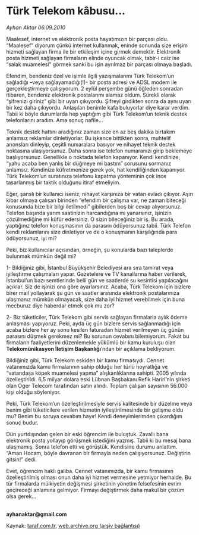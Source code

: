 # Türk Telekom kâbusu...

*Ayhan Aktar 06.09.2010*

<div class="yazi"><p>Maalesef, internet ve elektronik posta hayatımızın bir parçası oldu. “Maalesef” diyorum çünkü internet kullanmak, eninde sonunda size erişim hizmeti sağlayan firma ile bir etkileşim içine girmek demektir. Elektronik posta hizmeti sağlayan firmaların elinde oyuncak olmak, tabir-i caiz ise “salak muamelesi” görmek sanki bu işin ayrılmaz bir parçası olmaya başladı. </p>
<p>Efendim, bendeniz özel ve işimle ilgili yazışmalarımı Türk Telekom’un sağladığı –veya sağlayamadığı(!)- bir posta adresi ve ADSL modem ile gerçekleştirmeye çalışıyorum. 2 eylül perşembe günü öğleden sonradan itibaren, bendeniz elektronik postalarımı alamaz oldum. Sürekli olarak “şifrenizi giriniz” gibi bir uyarı çıkıyordu. Şifreyi girdikten sonra da aynı uyarı bir kez daha çıkıyordu. Anlaşılan benimle kafa buluyorlar diye karar verdim. Tabii ki böyle durumlarda hep yaptığım gibi Türk Telekom’un teknik destek telefonlarını aradım. Ama sonuç nafile...</p>
<p>Teknik destek hattını aradığınız zaman size en az beş dakika birtakım anlamsız reklamlar dinletiyorlar. Bu işkence bittikten sonra, muhtelif anonsları dinleyip, çeşitli numaralara basıyor ve nihayet teknik destek noktasına ulaşıyorsunuz. Daha sonra ise telefon numaranızı girip beklemeye başlıyorsunuz. Genellikle o noktada telefon kapanıyor. Kendi kendinize, “yahu acaba ben yanlış bir düğmeye mi bastım” sorusunu sormanız anlamsız. Kendinize küfretmenize gerek yok, hat kendiliğinden kapanıyor. Türk Telekom’un suratınıza telefonu kapatma yönteminin çok ince tasarlanmış bir taktik olduğunu itiraf etmeliyim.</p>
<p>Eğer, şanslı bir kullanıcı iseniz, nihayet karşınıza bir vatan evladı çıkıyor. Aşırı kibar olmaya çalışan birinden “efendim bir çalışma var, ne zaman biteceği konusunda bize bir bilgi iletilmedi” gibilerden boş bir cevap alıyorsunuz. Telefon başında yarım saatinizin harcandığına mı yanarsınız, işinizin çözülmediğine mi küfür edersiniz. O sizin bileceğiniz bir iş. Bu arada, yaptığınız telefon konuşmasının da parasını ödüyorsunuz tabii. Türk Telefon kendi reklamlarını size dinletiyor ve de o konuşmanın karşılığında para ödüyorsunuz, iyi mi?</p>
<p>Peki, biz kullanıcılar açısından, örneğin, şu konularda bazı taleplerde bulunmak mümkün değil mi?</p>
<p>1- Bildiğiniz gibi, İstanbul Büyükşehir Belediyesi ara sıra tamirat veya iyileştirme çalışmaları yapar. Gazetelere ve TV kanallarına haber verilerek, İstanbul’un bazı semtlerinde belli gün ve saatlerde su kesintisi yapılacağını açıklar. Siz de işinizi ona göre ayarlarsınız. Acaba, Türk Telekom için bizlere birer mail yollayarak şu gün ve saatler arasında elektronik postalarınıza ulaşmanız mümkün olmayacak, size daha iyi hizmet verebilmek için buna mecburuz diye haberdar etmek çok mu zor?</p>
<p>2- Biz tüketiciler, Türk Telekom gibi servis sağlayan firmalarla aylık ödeme anlaşması yapıyoruz. Peki, ayda üç gün bizlere servis sağlanmadığı için acaba bizlere her ay sonu kesilen faturadan hizmet verilmeyen üç günün parasını düşmek gerekmez mi? Bu sorunun cevabını bilemiyorum. Fakat bu firmaların faaliyetlerini düzenlemekle yükümlü bir kamu kuruluşu olan <b>Telekomünikasyon İletişim Başkanlığı</b>’ndan bir açıklama bekliyorum. </p>
<p>Bildiğiniz gibi, Türk Telekom eskiden bir kamu firmasıydı. Cennet vatanımızda kamu firmalarının sahip olduğu her türlü hoyratlığa ve “vatandaşa köpek muamelesi yapma” alışkanlıklarına sahipti. 2005 yılında özelleştirildi. 6,5 milyar dolara eski Lübnan Başbakanı Refik Hariri’nin şirketi olan Oger Telecom tarafından satın alındı. Toplam çalışan sayısının 56.000 kişi olduğu söyleniyor.</p>
<p>Peki, Türk Telekom’un özelleştirilmesiyle servis kalitesinde bir düzelme veya benim gibi tüketicilere verilen hizmetin iyileştirilmesinde bir gelişme oldu mu? Benim bu soruya cevabım hayır! Kendi deneyimlerimden çıkardığım sonuç budur. </p>
<p>Dün yurtdışından gelen bir eski öğrencim ile buluştuk. Zavallı bana elektronik posta yollayıp görüşmek istediğini yazmış. Tabii ki bu mesaj bana ulaşmamış. Sonra telefon etti ve görüştük. Kendisine durumu anlattım. “Aman Hocam, böyle davranan bir firmayla neden çalışıyorsunuz. Değiştirin gitsin!” dedi. </p>
<p>Evet, öğrencim haklı galiba. Cennet vatanımızda, bir kamu firmasının özelleştirilmiş olması onun daha iyi hizmet vermesine yetmiyor herhalde. Bu tür firmalarda mülkiyetin değişmesi şirketinin yönetim felsefesinin evrim geçireceği anlamına gelmiyor. Firmayı değiştirmek daha makul bir çözüm olsa gerek...</p>
<p><b><br/>ayhanaktar@gmail.com</b></p></div>

Kaynak: [taraf.com.tr](http://www.taraf.com.tr:80/ayhan-aktar/makale-turk-telekom-kabusu.htm), [web.archive.org (arşiv bağlantısı)](http://web.archive.org/web/20100907171502/http://www.taraf.com.tr:80/ayhan-aktar/makale-turk-telekom-kabusu.htm)
